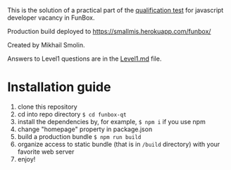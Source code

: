 This is the solution of a practical part of the [qualification test](https://dl.funbox.ru/qt-js.pdf) for javascript developer vacancy in FunBox.

Production build deployed to https://smallmis.herokuapp.com/funbox/

Created by Mikhail Smolin.

Answers to Level1 questions are in the [Level1.md](Level1.md) file.

# Installation guide
1. clone this repository
2. cd into repo directory ```$ cd funbox-qt``` 
3. install the dependencies by, for example, ```$ npm i``` if you use npm
4. change "homepage" property in package.json
5. build a production bundle ```$ npm run build```
6. organize access to static bundle (that is in ```/build``` directory) with your favorite web server
7. enjoy!
